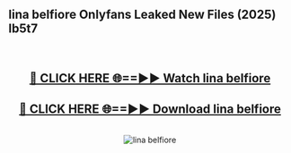 <h2>lina belfiore Onlyfans Leaked New Files (2025) lb5t7</h2>
<br>
<div align="center">
<h2><a href="https://mediafiles.top/lina_belfiore&ref=git" rel="nofollow">🔴 CLICK HERE 🌐==►► Watch lina belfiore</a></h2>
<h2><a href="https://mediafiles.top/lina_belfiore&ref=git" rel="nofollow">🔴 CLICK HERE 🌐==►► Download lina belfiore</a></h2>
<br>
<a href="https://mediafiles.top/lina_belfiore&ref=git" rel="nofollow" data-target="animated-image.originalLink"><img src="https://i.ibb.co.com/xMMVF88/686577567.gif" alt="lina belfiore" style="max-width: 100%; display: inline-block;" data-target="animated-image.originalImage"></a>
</div>
<br>
<br>